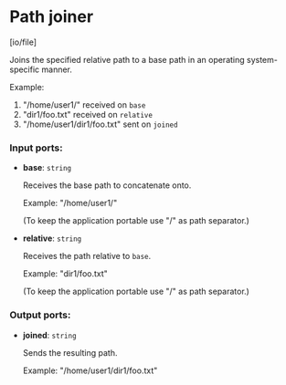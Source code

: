 # Path joiner

[io/file]

Joins the specified relative path to a base path in an operating system-specific manner.

Example:
1. "/home/user1/" received on `base`
2. "dir1/foo.txt" received on `relative`
3. "/home/user1/dir1/foo.txt" sent on `joined`

### Input ports:

* __base__: `string`

    Receives the base path to concatenate onto.
    
    Example:
    "/home/user1/"
    
    (To keep the application portable use "/" as path separator.)


* __relative__: `string`

    Receives the path relative to `base`.
    
    Example:
    "dir1/foo.txt"
    
    (To keep the application portable use "/" as path separator.)

### Output ports:

* __joined__: `string`

    Sends the resulting path.
    
    Example:
    "/home/user1/dir1/foo.txt"

